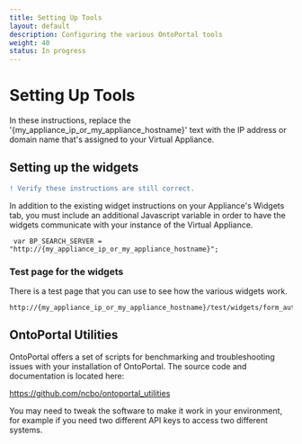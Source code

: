 ```yaml
---
title: Setting Up Tools
layout: default
description: Configuring the various OntoPortal tools
weight: 40
status: In progress
---
```


# Setting Up Tools

In these instructions, replace the '{my_appliance_ip_or_my_appliance_hostname}' text with the IP address or domain name that's assigned to your Virtual Appliance.

## Setting up the widgets

```diff
! Verify these instructions are still correct.
```

In addition to the existing widget instructions on your Appliance's Widgets tab, 
you must include an additional Javascript variable 
in order to have the widgets communicate with your instance of the Virtual Appliance.
```
 var BP_SEARCH_SERVER = "http://{my_appliance_ip_or_my_appliance_hostname}";
```

### Test page for the widgets

There is a test page that you can use to see how the various widgets work.
```
http://{my_appliance_ip_or_my_appliance_hostname}/test/widgets/form_autocomplete.html
```

## OntoPortal Utilities

OntoPortal offers a set of scripts for benchmarking and troubleshooting issues with your installation of OntoPortal. The source code and documentation is located here:

https://github.com/ncbo/ontoportal_utilities

You may need to tweak the software to make it work in your environment, 
for example if you need two different API keys to access two different systems.
